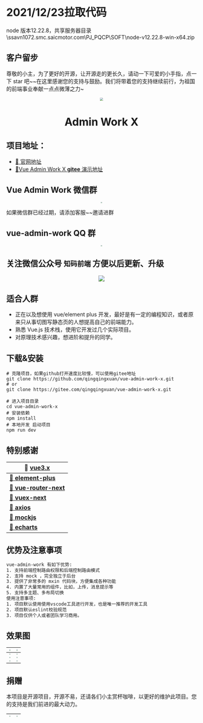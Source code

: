 # 2021/12/23拉取代码
node 版本12.22.8，共享服务器目录 \\ssavn1072.smc.saicmotor.com\PJ_PQCP\SOFT\node-v12.22.8-win-x64.zip

## 客户留步

尊敬的小主，为了更好的开源，让开源走的更长久，请动一下可爱的小手指，点一下 star 吧~~在这里感谢您的支持与鼓励。我们将带着您的支持继续前行，为祖国的前端事业奉献一点点微薄之力~

<div align="center">
<img src="http://qingqingxuan.gitee.io/img/logo.png" align="center" style="zoom: 50%"/>
</div>

<h1 align = "center">Admin Work X</h1>

## 项目地址：

- [🎉 官网地址](http://www.vueadminwork.com)
- [🎉Vue Admin Work X **gitee** 演示地址](http://x.vueadminwork.com)

## Vue Admin Work 微信群

<div align="center">
<img src="http://qingqingxuan.gitee.io/img/wechat-group.jpeg" style="zoom:20%;" /> 
</div>

如果微信群已经过期，请添加客服~~邀请进群

## vue-admin-work QQ 群

<div align="center"> 
<img src="http://qingqingxuan.gitee.io/img/qq-vip-group.png" style="zoom:20%;" /> 
</div>

## 关注微信公众号 `知码前端` 方便以后更新、升级

<div align="center"><img src="http://qingqingxuan.gitee.io/img/wx-service.jpg" align="center"/>
</div>

## 适合人群

- 正在以及想使用 vue/element plus 开发，最好是有一定的编程知识，或者原来只从事切图写静态页的人想提高自己的前端能力。
- 熟悉 Vue.js 技术栈，使用它开发过几个实际项目。
- 对原理技术感兴趣，想进阶和提升的同学。

## 下载&安装

```shell
# 克隆项目，如果github打开速度比较慢，可以使用gitee地址
git clone https://github.com/qingqingxuan/vue-admin-work-x.git
# or
git clone https://gitee.com/qingqingxuan/vue-admin-work-x.git

# 进入项目目录
cd vue-admin-work-x
# 安装依赖
npm install
# 本地开发 启动项目
npm run dev
```

## 特别感谢

| **🚀 [vue3.x](https://cn.vuejs.org/)**                     |
| ---------------------------------------------------------- |
| **[🚀 element-plus]([网站快速成型工具)**                   |
| **[🚀 vue-router-next](https://next.router.vuejs.org/)**   |
| **[🚀 vuex-next](https://next.vuex.vuejs.org/)**           |
| **[🚀 axios](http://www.axios-js.com/)**                   |
| **[🚀 mockjs](http://mockjs.com/)**                        |
| **[🚀 echarts](https://echarts.apache.org/zh/index.html)** |

## 优势及注意事项

```tex
vue-admin-work 有如下优势:
1. 支持前端控制路由权限和后端控制路由模式
2. 支持 mock ，完全独立于后台
3. 提供了非常多的 mxin 代码块，方便集成各种功能
4. 内置了大量常用的组件，比如，上传，消息提示等
5. 支持多主题、多布局切换
使用注意事项:
1. 项目默认使用使用vscode工具进行开发，也是唯一推荐的开发工具
2. 项目默认eslint校验规范
3. 项目仅供个人或者团队学习商用。
```

## 效果图

| <img src="http://qingqingxuan.gitee.io/img/demo-x-1.png" style="zoom:20%;" /> | <img src="http://qingqingxuan.gitee.io/img/demo-x-2.png" style="zoom:20%;" />        |
| :---------------------------------------------------------------------------: | ------------------------------------------------------------------------------------ |
| <img src="http://qingqingxuan.gitee.io/img/demo-x-3.png" style="zoom:20%;" /> | <img src="http://qingqingxuan.gitee.io/img/demo-x-4.png" style="zoom:20%;" />        |
| <img src="http://qingqingxuan.gitee.io/img/demo-x-5.png" style="zoom:20%;" /> | <img src="http://qingqingxuan.gitee.io/img/demo-x-6.png" style="zoom:20%;" />        |
| <img src="http://qingqingxuan.gitee.io/img/demo-x-6.png" style="zoom:20%;" /> | <img src="http://qingqingxuan.gitee.io/img/project-image-8.png" style="zoom:20%;" /> |

## 捐赠

本项目是开源项目，开源不易，还请各们小主赏杯咖啡，以更好的维护此项目。您的支持是我们前进的最大动力。

| <img src="http://qingqingxuan.gitee.io/img/wx-donation.jpg" style="zoom:20%;" /> | <img src="http://qingqingxuan.gitee.io/img/ali-donation.jpg" style="zoom:20%;" /> |
| :------------------------------------------------------------------------------: | :-------------------------------------------------------------------------------: |
